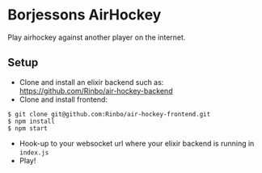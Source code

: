 # Borjessons AirHockey

Play airhockey against another player on the internet.

## Setup

- Clone and install an elixir backend such as: https://github.com/Rinbo/air-hockey-backend
- Clone and install frontend:

```
$ git clone git@github.com:Rinbo/air-hockey-frontend.git
$ npm install
$ npm start
```
- Hook-up to your websocket url where your elixir backend is running in `index.js`
- Play!
